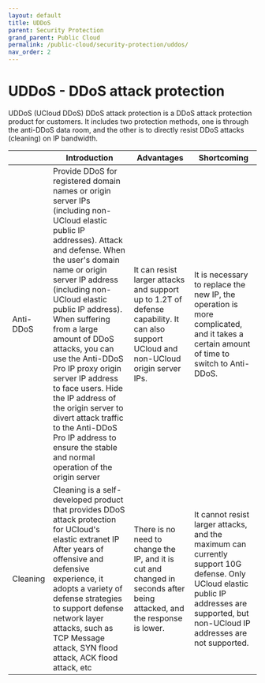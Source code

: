 ```yaml
---
layout: default
title: UDDoS
parent: Security Protection
grand_parent: Public Cloud
permalink: /public-cloud/security-protection/uddos/
nav_order: 2
---
```

# UDDoS - DDoS attack protection 
UDDoS (UCloud DDoS) DDoS attack protection is a DDoS attack protection product for customers. It includes two protection methods, one is through the anti-DDoS data room, and the other is to directly resist DDoS attacks (cleaning) on IP bandwidth.

| | Introduction | Advantages | Shortcoming |
| --- | --- | --- | --- |
| Anti-DDoS| Provide DDoS for registered domain names or origin server IPs (including non-UCloud elastic public IP addresses). Attack and defense. When the user's domain name or origin server IP address (including non-UCloud elastic public IP address). When suffering from a large amount of DDoS attacks, you can use the Anti-DDoS Pro IP proxy origin server IP address to face users. Hide the IP address of the origin server to divert attack traffic to the Anti-DDoS Pro IP address to ensure the stable and normal operation of the origin server | It can resist larger attacks and support up to 1.2T of defense capability. It can also support UCloud and non-UCloud origin server IPs. | It is necessary to replace the new IP, the operation is more complicated, and it takes a certain amount of time to switch to Anti-DDoS. |
| Cleaning | Cleaning is a self-developed product that provides DDoS attack protection for UCloud's elastic extranet IP After years of offensive and defensive experience, it adopts a variety of defense strategies to support defense network layer attacks, such as TCP Message attack, SYN flood attack, ACK flood attack, etc | There is no need to change the IP, and it is cut and changed in seconds after being attacked, and the response is lower. | It cannot resist larger attacks, and the maximum can currently support 10G defense. Only UCloud elastic public IP addresses are supported, but non-UCloud IP addresses are not supported. |